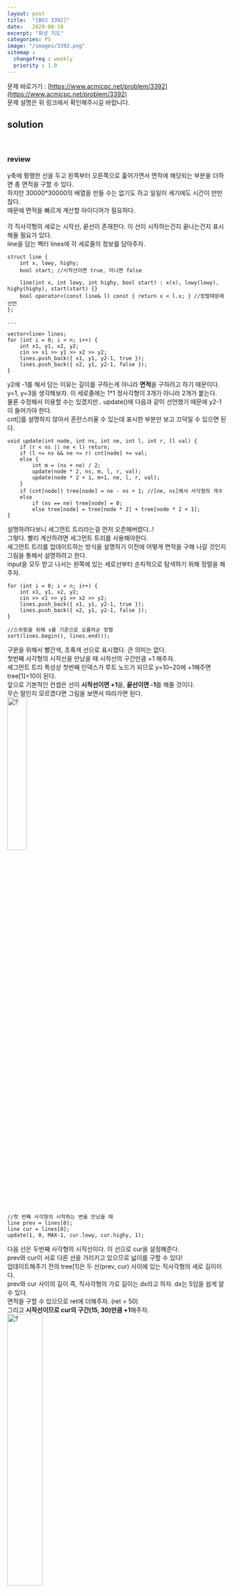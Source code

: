 ```yaml
---
layout: post
title:  "[BOJ 3392]"
date:   2020-08-18
excerpt: "화성 지도"
categories: PS
image: "/images/3392.png"
sitemap :
  changefreq : weekly
  priority : 1.0
---
```


문제 바로가기 : [https://www.acmicpc.net/problem/3392](https://www.acmicpc.net/problem/3392)<br>
문제 설명은 위 링크에서 확인해주시길 바랍니다.
<br>
## solution
<script src="https://gist.github.com/yooniversal/e2143bbcf4e17d101dc83abb4895a43d.js"></script>
<br>

### review
y축에 평행한 선을 두고 왼쪽부터 오른쪽으로 훑어가면서 면적에 해당되는 부분을 더하면 총 면적을 구할 수 있다.<br>
하지만 30000*30000의 배열을 만들 수는 없기도 하고 일일이 세기에도 시간이 만만찮다.<br>
때문에 면적을 빠르게 계산할 아이디어가 필요하다.<br>
<br>
각 직사각형의 세로는 시작선, 끝선이 존재한다. 이 선이 시작하는건지 끝나는건지 표시해둘 필요가 있다.<br>
line을 담는 벡터 lines에 각 세로줄의 정보를 담아주자.<br>
```
struct line {
    int x, lowy, highy;
    bool start; //시작선이면 true, 아니면 false

    line(int x, int lowy, int highy, bool start) : x(x), lowy(lowy), highy(highy), start(start) {}
    bool operator<(const line& l) const { return x < l.x; } //정렬때문에 선언
};

...

vector<line> lines;
for (int i = 0; i < n; i++) {
    int x1, y1, x2, y2;
    cin >> x1 >> y1 >> x2 >> y2;
    lines.push_back({ x1, y1, y2-1, true });
    lines.push_back({ x2, y1, y2-1, false });
}
```
y2에 -1를 해서 담는 이유는 길이를 구하는게 아니라 <strong>면적</strong>을 구하려고 하기 때문이다.<br>
y=1, y=3을 생각해보자. 이 세로줄에는 1*1 정사각형이 3개가 아니라 2개가 붙는다.<br>
물론 수정해서 이용할 수는 있겠지만.. update()에 다음과 같이 선언했기 때문에 y2-1이 들어가야 한다.<br>
cnt[]를 설명하지 않아서 혼란스러울 수 있는데 표시한 부분만 보고 끄덕일 수 있으면 된다.<br>
```
void update(int node, int ns, int ne, int l, int r, ll val) {
    if (r < ns || ne < l) return;
    if (l <= ns && ne <= r) cnt[node] += val;
    else {
        int m = (ns + ne) / 2;
        update(node * 2, ns, m, l, r, val);
        update(node * 2 + 1, m+1, ne, l, r, val);
    }
    if (cnt[node]) tree[node] = ne - ns + 1; //[ne, ns]에서 사각형의 개수
    else
        if (ns == ne) tree[node] = 0;
        else tree[node] = tree[node * 2] + tree[node * 2 + 1];
}
```
설명하려다보니 세그먼트 트리라는걸 먼저 오픈해버렸다..!<br>
그렇다. 빨리 계산하려면 세그먼트 트리를 사용해야한다.<br>
세그먼트 트리를 업데이트하는 방식을 설명하기 이전에 어떻게 면적을 구해 나갈 것인지 그림을 통해서 설명하려고 한다.<br>
input을 모두 받고 나서는 왼쪽에 있는 세로선부터 순차적으로 탐색하기 위해 정렬을 해주자.<br>
```
for (int i = 0; i < n; i++) {
    int x1, y1, x2, y2;
    cin >> x1 >> y1 >> x2 >> y2;
    lines.push_back({ x1, y1, y2-1, true });
    lines.push_back({ x2, y1, y2-1, false });
}

//스위핑을 위해 x를 기준으로 오름차순 정렬
sort(lines.begin(), lines.end());
```
구분을 위해서 빨간색, 초록색 선으로 표시했다. 큰 의미는 없다.<br>
첫번째 사각형의 시작선을 만났을 때 시작선의 구간만큼 +1 해주자.<br>
세그먼트 트리 특성상 첫번째 인덱스가 루트 노드가 되므로 y=10~20에 +1해주면 tree[1]=10이 된다.<br>
앞으로 기본적인 컨셉은 선이 <strong>시작선이면 +1</strong>을, <strong>끝선이면 -1</strong>를 해줄 것이다.<br>
무슨 말인지 모르겠다면 그림을 보면서 따라가면 된다.<br>
<img src="/images/3392_1.png" width="30%" height="30%" title="3392_1.png" alt="?"/><br>
```
//첫 번째 사각형의 시작하는 변을 만났을 때
line prev = lines[0];
line cur = lines[0];
update(1, 0, MAX-1, cur.lowy, cur.highy, 1);
```
다음 선은 두번째 사각형의 시작선이다. 이 선으로 cur을 설정해준다.<br>
prev와 cur이 서로 다른 선을 가리키고 있으므로 넓이를 구할 수 있다!<br>
업데이트해주기 전의 tree[1]은 두 선(prev, cur) 사이에 있는 직사각형의 세로 길이이다.<br>
prev와 cur 사이의 길이 즉, 직사각형의 가로 길이는 dx라고 하자. dx는 5임을 쉽게 알 수 있다.<br>
면적을 구할 수 있으므로 ret에 더해주자. (ret = 50)<br>
그리고 <strong>시작선이므로 cur의 구간(15, 30)만큼 +1</strong>해주자.<br>
<img src="/images/3392_2.png" width="40%" height="40%" title="3392_2.png" alt="?"/><br>
```
ll ret = 0;
for (int i = 1; i < 2 * n; i++) {
    cur = lines[i];
    int dx = cur.x - prev.x;
    ret += dx * tree[1];

    if(cur.start) update(1, 0, MAX-1, cur.lowy, cur.highy, 1); //시작선
    else update(1, 0, MAX-1, cur.lowy, cur.highy, -1); //끝선
    prev = cur;
}
```
세번째 선은 첫번째 사각형의 끝선이다. 이 선이 cur이 되겠다.<br>
현재 tree[1]가 20이고 dx가 5이므로 ret에 100을 더해주자. (ret = 150)<br>
그리고 <strong>cur은 끝선이므로 구간(10, 20)만큼 -1</strong>을 해줘야 한다.<br>
+1, -1을 해준다는건 tree[1] 즉 직사각형 면적의 세로 길이에 영향을 주는걸 말한다.<br>
하지만 구간만큼 +1, -1을 해줘도 길이가 그만큼 늘어나고 줄어들지 않는다. 그래서도 안된다.<br>
그러나 더해주거나 뺄 때 길이에 영향을 주는건 분명하다. update()를 보면 왜 인지 알 수 있다.<br>
이 부분은 면적을 모두 구하고 나서 마지막에 설명하겠다.<br>
<img src="/images/3392_3.png" width="40%" height="40%" title="3392_3.png" alt="?"/><br>
마지막인 네번째 선이 도달했다. 두번째 사각형의 끝선이다.<br>
현재 tree[1]가 15, dx가 5이므로 ret에 75를 더한다. (ret = 225)<br>
더 이상의 업데이트는 의미가 없으므로 tree[1]이 몇인지는 표시하지 않았다.<br>
<img src="/images/3392_4.png" width="30%" height="30%" title="3392_4.png" alt="?"/><br>
<br>
그럼 방금 언급했던 +1, -1은 어떤식으로 작동하길래 필요한 만큼만 늘어나거나 줄어들까?<br>
구간별 업데이트라고 하면 보통 lazy propagation을 떠올리기 쉽다. 실제로 그렇게 구현한 사람도 봤다.<br>
하지만 이 문제는 구간을 업데이트 하지만 lazy propagation을 사용하지 않고도 답을 구할 수 있다.<br>
정확히는 비슷한 아이디어를 사용한다고 보면 될 것 같다. tree[] 이외에도 cnt[]를 선언해 이용한다.<br>
<br>
최대, 최솟값을 계산하는 세그먼트 트리처럼 구간 내에 [ns, ne]가 들어오면 재귀호출을 중단한다.<br>
그리고 tree[node]가 아닌 cnt[node]에 <storng>일단</strong> val을 더한다. (lazy propagation과 비슷하다)<br>
그렇게 반영한 cnt[node]가 0이 아니면 tree[node]를 현재 구간에 있는 면적(ne-ns+1)만큼 저장한다.<br>
만약 cnt[node]가 0인데 리프노드라면 0을, 아니라면 자식 노드의 합으로 저장한다.<br>
<br>
cnt[node]가 0이 아니라는건(정확히는 cnt[node]>0) 현재 구간[ns, ne]이 유효하다는걸 의미한다. 유효하면 1을 유지한다.<br>
아까 세로선들마다 업데이트 했던걸 그림 하나로 나타내면 다음과 같다.<br>
<img src="/images/3392_5.png" width="40%" height="40%" title="3392_5.png" alt="?"/><br>
세번째 선때문에 [10, 20]이 -1돼도 첫번째 선만큼만 상쇄될 뿐 두번째 선을 때문에 [15, 30]이 유효하다!<br>
<br>
개인적으로는 상당히 어렵게 느껴졌던 문제였다.<br>
스위핑에 대한 이해가 떨어지기도 했고 다른 알고리즘과 섞어서 응용해 풀기엔 아직 많이 부족한 것 같다.<br>
각 유형을 숙지하고 응용할 수 있는 단계까지 나아갈 수 있도록 많은 경험을 해봐야겠다.<br>


<script src="https://utteranc.es/client.js"
        repo="yooniversal/blog-comments"
        issue-term="pathname"
        theme="github-light"
        crossorigin="anonymous"
        async>
</script>
